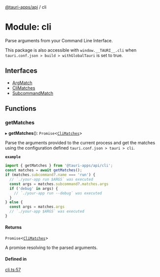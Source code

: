 [@tauri-apps/api](../README.md) / cli

# Module: cli

Parse arguments from your Command Line Interface.

This package is also accessible with `window.__TAURI__.cli` when `tauri.conf.json > build > withGlobalTauri` is set to true.

## Interfaces

- [ArgMatch](../interfaces/cli.ArgMatch.md)
- [CliMatches](../interfaces/cli.CliMatches.md)
- [SubcommandMatch](../interfaces/cli.SubcommandMatch.md)

## Functions

### getMatches

▸ **getMatches**(): `Promise`<[`CliMatches`](../interfaces/cli.CliMatches.md)\>

Parse the arguments provided to the current process and get the matches using the configuration defined `tauri.conf.json > tauri > cli`.

**`example`**
```typescript
import { getMatches } from '@tauri-apps/api/cli';
const matches = await getMatches();
if (matches.subcommand?.name === 'run') {
  // `./your-app run $ARGS` was executed
  const args = matches.subcommand?.matches.args
  if ('debug' in args) {
    // `./your-app run --debug` was executed
  }
} else {
  const args = matches.args
  // `./your-app $ARGS` was executed
}
```

#### Returns

`Promise`<[`CliMatches`](../interfaces/cli.CliMatches.md)\>

A promise resolving to the parsed arguments.

#### Defined in

[cli.ts:57](https://github.com/tauri-apps/tauri/blob/f5f9f10/tooling/api/src/cli.ts#L57)
